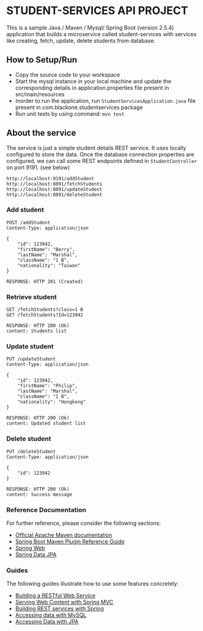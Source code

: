 # STUDENT-SERVICES API PROJECT
This is a sample Java / Maven / Mysql/ Spring Boot (version 2.5.4) application that builds a microservice called student-services with services like creating, fetch, update, delete students from database.

## How to Setup/Run
* Copy the source code to your workspace
* Start the mysql instance in your local machine and update the corresponding details in application.properties file present in src/main/resources
* Inorder to run the application, run `StudentServicesApplication.java` file present in com.blackone.studentservices package
* Run unit tests by using command: `mvn test`

## About the service
The service is just a simple student details REST service. It uses locally configured to store the data. Once the database connection properties are configured, we can call some REST endpoints defined in `StudentController` on port 9191. (see below)

```
http://localhost:9191/addStudent
http://localhost:8091/fetchStudents
http://localhost:8091/updateStudent
http://localhost:8091/deleteStudent
```

### Add student
```
POST /addStudent
Content-Type: application/json

{
    "id": 123942,
    "firstName": "Berry",
    "lastName": "Marshal",
    "className": "1 B",
    "nationality": "Taiwan"
}

RESPONSE: HTTP 201 (Created)
```

### Retrieve student
```
GET /fetchStudents?class=1 B
GET /fetchStudents?Id=123942

RESPONSE: HTTP 200 (Ok)
content: Students list
```

### Update student
```
PUT /updateStudent
Content-Type: application/json

{
    "id": 123942,
    "firstName": "Philip",
    "lastName": "Marshal",
    "className": "1 B",
    "nationality": "Hongkong"
}

RESPONSE: HTTP 200 (Ok)
content: Updated student list
```

### Delete student
```
PUT /deleteStudent
Content-Type: application/json

{
    "id": 123942
}

RESPONSE: HTTP 200 (Ok)
content: Success message
```

### Reference Documentation
For further reference, please consider the following sections:

* [Official Apache Maven documentation](https://maven.apache.org/guides/index.html)
* [Spring Boot Maven Plugin Reference Guide](https://docs.spring.io/spring-boot/docs/2.5.4/maven-plugin/reference/html/)
* [Spring Web](https://docs.spring.io/spring-boot/docs/2.5.4/reference/htmlsingle/#boot-features-developing-web-applications)
* [Spring Data JPA](https://docs.spring.io/spring-boot/docs/2.5.4/reference/htmlsingle/#boot-features-jpa-and-spring-data)

### Guides
The following guides illustrate how to use some features concretely:

* [Building a RESTful Web Service](https://spring.io/guides/gs/rest-service/)
* [Serving Web Content with Spring MVC](https://spring.io/guides/gs/serving-web-content/)
* [Building REST services with Spring](https://spring.io/guides/tutorials/bookmarks/)
* [Accessing data with MySQL](https://spring.io/guides/gs/accessing-data-mysql/)
* [Accessing Data with JPA](https://spring.io/guides/gs/accessing-data-jpa/)


